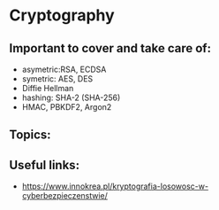 # Cryptography

## Important to cover and take care of:
- asymetric:RSA, ECDSA 
- symetric: AES, DES
- Diffie Hellman
- hashing: SHA-2 (SHA-256)
- HMAC, PBKDF2, Argon2

## Topics:

## Useful links:
- https://www.innokrea.pl/kryptografia-losowosc-w-cyberbezpieczenstwie/